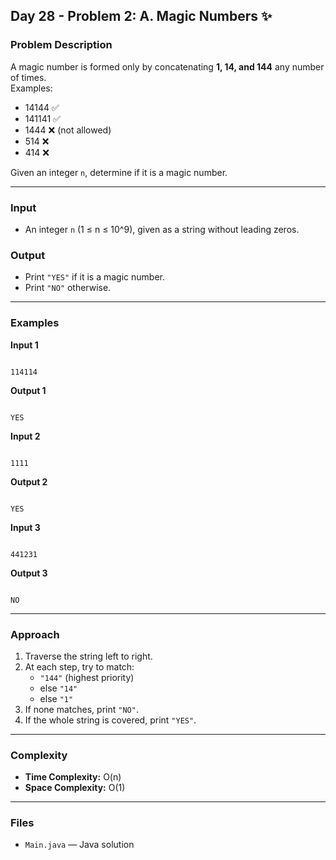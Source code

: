 ## Day 28 - Problem 2: A. Magic Numbers ✨

### Problem Description

A magic number is formed only by concatenating **1, 14, and 144** any number of times.  
Examples:  
- 14144 ✅  
- 141141 ✅  
- 1444 ❌ (not allowed)  
- 514 ❌  
- 414 ❌  

Given an integer `n`, determine if it is a magic number.

---

### Input
- An integer `n` (1 ≤ n ≤ 10^9), given as a string without leading zeros.

### Output
- Print `"YES"` if it is a magic number.  
- Print `"NO"` otherwise.

---

### Examples

**Input 1**
```

114114

```
**Output 1**
```

YES

```

**Input 2**
```

1111

```
**Output 2**
```

YES

```

**Input 3**
```

441231

```
**Output 3**
```

NO

```

---

### Approach

1. Traverse the string left to right.  
2. At each step, try to match:
   - `"144"` (highest priority)  
   - else `"14"`  
   - else `"1"`  
3. If none matches, print `"NO"`.  
4. If the whole string is covered, print `"YES"`.  

---

### Complexity
- **Time Complexity:** O(n)  
- **Space Complexity:** O(1)  

---

### Files
- `Main.java` — Java solution